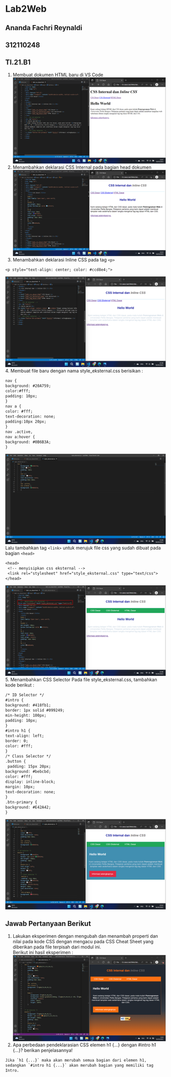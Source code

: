 # Lab2Web
## Ananda Fachri Reynaldi
## 312110248
## TI.21.B1

1. Membuat dokumen HTML baru di VS Code
![Step1](SS/SS1.png)
2. Menambahkan deklarasi CSS Internal pada bagian head dokumen
![Step2](SS/SS2.png)
3. Menambahkan deklarasi Inline CSS pada tag `<p>`
```
<p style="text-align: center; color: #ccd8e4;">
```
![Step3](SS/SS3.png)
4. Membuat file baru dengan nama style_eksternal.css berisikan :
```
nav {
background: #20A759;
color:#fff;
padding: 10px;
}
nav a {
color: #fff;
text-decoration: none;
padding:10px 20px;
}
nav .active,
nav a:hover {
background: #0B6B3A;
}
```
![Step4](SS/SS4.png)
Lalu tambahkan tag `<link>` untuk merujuk file css yang sudah dibuat pada bagian `<head>`
```
<head>
 <!-- menyisipkan css eksternal -->
 <link rel="stylesheet" href="style_eksternal.css" type="text/css">
</head>
```
![Step5](SS/SS5.png)
5. Menambahkan CSS Selector
Pada file style_eksternal.css, tambahkan kode berikut :
```
/* ID Selector */
#intro {
background: #418fb1;
border: 1px solid #099249;
min-height: 100px;
padding: 10px;
}
#intro h1 {
text-align: left;
border: 0;
color: #fff;
}
/* Class Selector */
.button {
 padding: 15px 20px;
background: #bebcbd;
color: #fff;
display: inline-block;
margin: 10px;
text-decoration: none;
}
.btn-primary {
background: #E42A42;
}
```
![Step6](SS/SS6.png)

## Jawab Pertanyaan Berikut
1. Lakukan eksperimen dengan mengubah dan menambah properti dan nilai pada 
kode CSS dengan mengacu pada CSS Cheat Sheet yang diberikan pada file terpisah dari modul ini. <br />
Berikut ini hasil eksperimen :
![IMG](SS/SS7.png) <br />
2. Apa perbedaan pendeklarasian CSS elemen h1 {...} dengan #intro h1 {...}? berikan
penjelasannya!
```
Jika `h1 {...}` maka akan merubah semua bagian dari elemen h1, sedangkan `#intro h1 {...}` akan merubah bagian yang memiliki tag Intro. 
```




